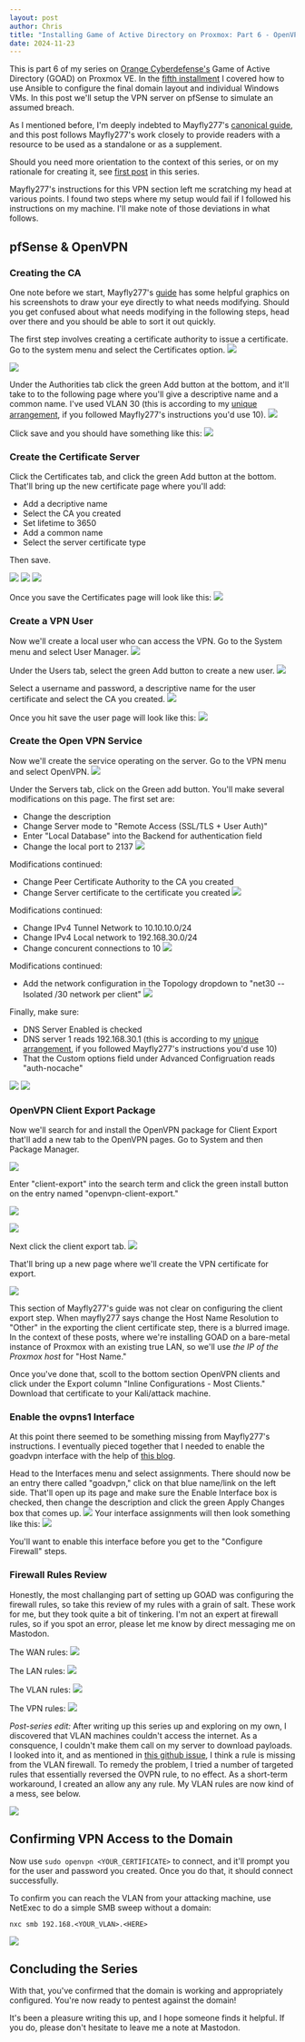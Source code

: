 ```yaml
---
layout: post
author: Chris
title: "Installing Game of Active Directory on Proxmox: Part 6 - OpenVPN"
date: 2024-11-23
---
```


This is part 6 of my series on [Orange Cyberdefense's](https://github.com/Orange-Cyberdefense/GOAD/tree/main) Game of Active Directory (GOAD) on Proxmox VE. In the [fifth installment](https://christopherbauer.org/2024/11/18/goad-ansible.html) I covered how to use Ansible to configure the final domain layout and individual Windows VMs. In this post we'll setup the VPN server on pfSense to simulate an assumed breach.

As I mentioned before, I'm deeply indebted to Mayfly277's [canonical guide](https://mayfly277.github.io/posts/GOAD-on-proxmox-part1-install/?ref=benheater.com), and this post follows Mayfly277's work closely to provide readers with a resource to be used as a standalone or as a supplement.

Should you need more orientation to the context of this series, or on my rationale for creating it, see [first post](https://christopherbauer.org/2024/11/08/GOAD-networking.html) in this series.

Mayfly277's instructions for this VPN section left me scratching my head at various points. I found two steps where my setup would fail if I followed his instructions on my machine. I'll make note of those deviations in what follows.

## pfSense & OpenVPN

### Creating the CA

One note before we start, Mayfly277's [guide](https://mayfly277.github.io/posts/GOAD-on-proxmox-part1-install/?ref=benheater.com) has some helpful graphics on his screenshots to draw your eye directly to what needs modifying. Should you get confused about what needs modifying in the following steps, head over there and you should be able to sort it out quickly.

The first step involves creating a certificate authority to issue a certificate. Go to the system menu and select the Certificates option.
![](/assets/img/2024-11-17_13-23_1.png)

![](/assets/img/2024-11-17_13-23.png)

Under the Authorities tab click the green Add button at the bottom, and it'll take to to the following page where you'll give a descriptive name and a common name. I've used VLAN 30 (this is according to my [unique arrangement](https://christopherbauer.org/2024/11/08/GOAD-networking.html), if you followed Mayfly277's instructions you'd use 10).
![](/assets/img/2024-11-17_13-24.png)

Click save and you should have something like this:
![](/assets/img/2024-11-17_13-25.png)

### Create the Certificate Server

Click the Certificates tab, and click the green Add button at the bottom. That'll bring up the new certificate page where you'll add:

- Add a decriptive name
- Select the CA you created
- Set lifetime to 3650
- Add a common name
- Select the server certificate type

Then save.

![](/assets/img/2024-11-17_13-25_1.png)
![](/assets/img/2024-11-17_13-27.png)
![](/assets/img/2024-11-17_13-27_1.png)

Once you save the Certificates page will look like this:
![](/assets/img/2024-11-17_13-28.png)

### Create a VPN User

Now we'll create a local user who can access the VPN. Go to the System menu and select User Manager.
![](/assets/img/2024-11-17_13-28_1.png)

Under the Users tab, select the green Add button to create a new user.
![](/assets/img/2024-11-17_13-28_2.png)

Select a username and password, a descriptive name for the user certificate and select the CA you created.
![](/assets/img/2024-11-17_13-30.png)

Once you hit save the user page will look like this:
![](/assets/img/2024-11-17_13-31.png)

### Create the Open VPN Service

Now we'll create the service operating on the server. Go to the VPN menu and select OpenVPN.
![](/assets/img/2024-11-17_13-31_1.png)

Under the Servers tab, click on the Green add button. You'll make several modifications on this page. The first set are:

- Change the description
- Change Server mode to "Remote Access (SSL/TLS + User Auth)"
- Enter "Local Database" into the Backend for authentication field
- Change the local port to 2137
  ![](/assets/img/2024-11-17_13-32.png)

Modifications continued:

- Change Peer Certificate Authority to the CA you created
- Change Server certificate to the certificate you created
  ![](/assets/img/2024-11-17_13-33.png)

Modifications continued:

- Change IPv4 Tunnel Network to 10.10.10.0/24
- Change IPv4 Local network to 192.168.30.0/24
- Change concurent connections to 10
  ![](/assets/img/2024-11-17_13-34.png)

Modifications continued:

- Add the network configuration in the Topology dropdown to "net30 -- Isolated /30 network per client"
  ![](/assets/img/2024-11-17_13-35.png)

Finally, make sure:

- DNS Server Enabled is checked
- DNS server 1 reads 192.168.30.1 (this is according to my [unique arrangement](https://christopherbauer.org/2024/11/08/GOAD-networking.html), if you followed Mayfly277's instructions you'd use 10)
- That the Custom options field under Advanced Configruation reads "auth-nocache"

![](/assets/img/2024-11-17_13-36.png)
![](/assets/img/2024-11-17_13-36_1.png)

### OpenVPN Client Export Package

Now we'll search for and install the OpenVPN package for Client Export that'll add a new tab to the OpenVPN pages. Go to System and then Package Manager.

![](/assets/img/2024-11-17_13-37.png)

Enter "client-export" into the search term and click the green install button on the entry named "openvpn-client-export."

![](/assets/img/2024-11-17_13-37_1.png)

![](/assets/img/2024-11-17_13-37_2.png)

Next click the client export tab.
![](/assets/img/2024-11-17_13-38.png)

That'll bring up a new page where we'll create the VPN certificate for export.

![](/assets/img/2024-11-17_13-47.png)

This section of Mayfly277's guide was not clear on configuring the client export step. When mayfly277 says change the Host Name Resolution to "Other" in the exporting the client certificate step, there is a blurred image. In the context of these posts, where we're installing GOAD on a bare-metal instance of Proxmox with an existing true LAN, so we'll use _the IP of the Proxmox host_ for "Host Name."

Once you've done that, scoll to the bottom section OpenVPN clients and click under the Export column "Inline Configurations - Most Clients." Download that certificate to your Kali/attack machine.

### Enable the ovpns1 Interface

At this point there seemed to be something missing from Mayfly277's instructions. I eventually pieced together that I needed to enable the goadvpn interface with the help of [this blog](https://koller.ninja/proxmox-goad-lab). 

Head to the Interfaces menu and select assignments. There should now be an entry there called "goadvpn," click on that blue name/link on the left side. That'll open up its page and make sure the Enable Interface box is checked, then change the description and click the green Apply Changes box that comes up.
![](/assets/img/2024-11-17_14-18.png)
Your interface assignments will then look something like this:
![](/assets/img/2024-11-17_14-18_1.png)

You'll want to enable this interface before you get to the "Configure Firewall" steps.

### Firewall Rules Review

Honestly, the most challanging part of setting up GOAD was configuring the firewall rules, so take this review of my rules with a grain of salt. These work for me, but they took quite a bit of tinkering. I'm not an expert at firewall rules, so if you spot an error, please let me know by direct messaging me on Mastodon.

The WAN rules:
![](/assets/img/2024-11-17_14-03.png)

The LAN rules:
![](/assets/img/2024-11-23_10-18.png)

The VLAN rules:
![](/assets/img/2024-11-17_14-24.png)

The VPN rules:
![](/assets/img/2024-11-17_14-37.png)

*Post-series edit:* After writing up this series up and exploring on my own, I discovered that VLAN machines couldn't access the internet.  As a consquence, I couldn't make them call on my server to download payloads.  I looked into it, and as mentioned in [this github issue](https://github.com/Orange-Cyberdefense/GOAD/issues/177#issuecomment-1927681503), I think a rule is missing from the VLAN firewall.  To remedy the problem, I tried a number of targeted rules that essentially reversed the OVPN rule, to no effect. As a short-term workaround, I created an allow any any rule.  My VLAN rules are now kind of a mess, see below.

![](/assets/img/2024-12-04_13-38.png)


## Confirming VPN Access to the Domain

Now use `sudo openvpn <YOUR_CERTIFICATE>` to connect, and it'll prompt you for the user and password you created. Once you do that, it should connect successfully.

To confirm you can reach the VLAN from your attacking machine, use NetExec to do a simple SMB sweep without a domain:

```
nxc smb 192.168.<YOUR_VLAN>.<HERE>
```

![](/assets/img/2024-11-23_10-09.png)

## Concluding the Series

With that, you've confirmed that the domain is working and appropriately configured. You're now ready to pentest against the domain!

It's been a pleasure writing this up, and I hope someone finds it helpful.  If you do, please don't hesitate to leave me a note at Mastodon.

